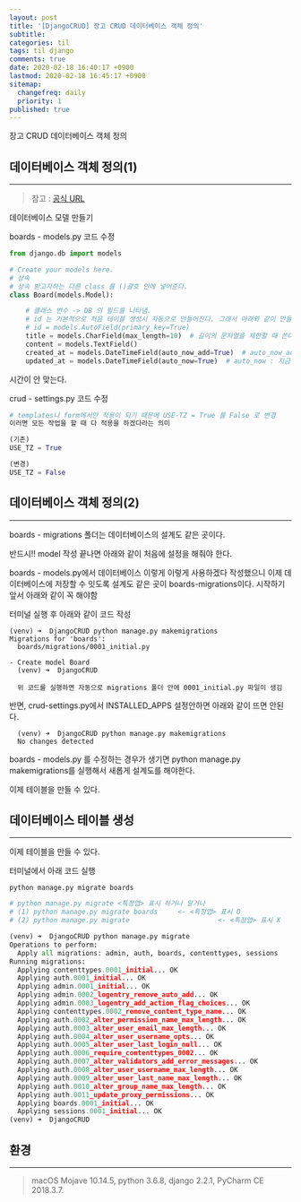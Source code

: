 ```yaml
---
layout: post
title: '[DjangoCRUD] 장고 CRUD 데이터베이스 객체 정의'
subtitle: 
categories: til
tags: til django
comments: true
date: 2020-02-18 16:40:17 +0900
lastmod: 2020-02-18 16:45:17 +0900
sitemap:
  changefreq: daily
  priority: 1
published: true
---
```




장고 CRUD 데이터베이스 객체 정의<br/>

## 데이터베이스 객체 정의(1)
---
> 참고 : [공식 URL](https://docs.djangoproject.com/ko/2.2/topics/db/models/)

데이터베이스 모델 만들기<br/>
  
boards - models.py 코드 수정<br/>
  
```python
from django.db import models

# Create your models here.
# 상속
# 상속 받고자하는 다른 class 를 ()괄호 안에 넣어준다.
class Board(models.Model):

    # 클래스 변수 -> DB 의 필드를 나타냄.
    # id 는 기본적으로 처음 테이블 생성시 자동으로 만들어진다. 그래서 아래와 같이 만들어도 되고 안 만들어도 된다.
    # id = models.AutoField(primary_key=True)
    title = models.CharField(max_length=10)  # 길이의 문자열을 제한할 때 쓴다.  # CharField 괄호 안에 max_length=0 가 필수로 있어야 한다.
    content = models.TextField()
    created_at = models.DateTimeField(auto_now_add=True)  # auto_now_add : '객체를 하나 생성할 때만 시간을 담겠다' 라는 의미
    updated_at = models.DateTimeField(auto_now=True)  # auto_now : 지금 작업을 할 때
```

시간이 안 맞는다.<br/>

crud - settings.py 코드 수정<br/>

```python
# templates나 form에서만 적용이 되기 때문에 USE-TZ = True 를 False 로 변경
이러면 모든 작업을 할 때 다 적용을 하겠다라는 의미

(기존)
USE_TZ = True

(변경)
USE_TZ = False
```

## 데이터베이스 객체 정의(2)
---
boards - migrations 폴더는 데이터베이스의 설계도 같은 곳이다.<br/>

반드시!! model 작성 끝나면 아래와 같이 처음에 설정을 해줘야 한다.<br/>

boards - models.py에서 데이터베이스 이렇게 이렇게 사용하겠다 작성했으니 이제 데이터베이스에 저장할 수 잇도록 설계도 같은 곳이 boards-migrations이다. 시작하기 앞서 아래와 같이 꼭 해야함<br/>

터미널 실행 후 아래와 같이 코드 작성<br/>

``` 
(venv) ➜  DjangoCRUD python manage.py makemigrations 
Migrations for 'boards':
  boards/migrations/0001_initial.py
  
- Create model Board
  (venv) ➜  DjangoCRUD 

  위 코드를 실행하면 자동으로 migrations 폴더 안에 0001_initial.py 파일이 생김
```

반면, crud-settings.py에서 INSTALLED_APPS 설정안하면 아래와 같이 뜨면 안된다.<br/>

```
  (venv) ➜  DjangoCRUD python manage.py makemigrations 
  No changes detected
```

boards - models.py 를 수정하는 경우가 생기면 python manage.py makemigrations를 실행해서 새롭게 설계도를 해야한다.<br/>

이제 테이블을 만들 수 있다.<br/>

## 데이터베이스 테이블 생성
---
이제 테이블을 만들 수 있다.<br/>

터미널에서 아래 코드 실행<br/>

`python manage.py migrate boards`<br/>

```python
# python manage.py migrate <특정앱> 표시 하거나 말거나
# (1) python manage.py migrate boards     <- <특정앱> 표시 O
# (2) python manage.py migrate						<- <특정앱> 표시 X

(venv) ➜  DjangoCRUD python manage.py migrate       
Operations to perform:
  Apply all migrations: admin, auth, boards, contenttypes, sessions
Running migrations:
  Applying contenttypes.0001_initial... OK
  Applying auth.0001_initial... OK
  Applying admin.0001_initial... OK
  Applying admin.0002_logentry_remove_auto_add... OK
  Applying admin.0003_logentry_add_action_flag_choices... OK
  Applying contenttypes.0002_remove_content_type_name... OK
  Applying auth.0002_alter_permission_name_max_length... OK
  Applying auth.0003_alter_user_email_max_length... OK
  Applying auth.0004_alter_user_username_opts... OK
  Applying auth.0005_alter_user_last_login_null... OK
  Applying auth.0006_require_contenttypes_0002... OK
  Applying auth.0007_alter_validators_add_error_messages... OK
  Applying auth.0008_alter_user_username_max_length... OK
  Applying auth.0009_alter_user_last_name_max_length... OK
  Applying auth.0010_alter_group_name_max_length... OK
  Applying auth.0011_update_proxy_permissions... OK
  Applying boards.0001_initial... OK
  Applying sessions.0001_initial... OK
(venv) ➜  DjangoCRUD 

```



## 환경
---
> macOS Mojave 10.14.5, 
> python 3.6.8, 
> django 2.2.1, 
> PyCharm CE 2018.3.7.